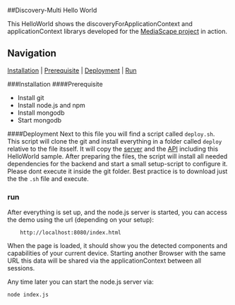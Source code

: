 ##Discovery-Multi Hello World

This HelloWorld shows the discoveryForApplicationContext and applicationContext librarys developed for the [MediaScape project](http://mediascapeproject.eu/) in action. 

## Navigation
[Installation][] | [Prerequisite][] | [Deployment][]  | [Run][]

###Installation
####Prerequisite
* Install git
* Install node.js and npm
* Install mongodb
* Start mongodb

####Deployment
Next to this file you will find a script called `deploy.sh`.  
This script will clone the git and install everything in a folder called `deploy` relative to the file itsself. It will copy the [server](../Server) and the [API](../API) including this HelloWorld sample. After preparing the files, the script will install all needed dependencies for the backend and start a small setup-script to configure it.   
Please dont execute it inside the git folder. Best practice is to download just the the `.sh` file and execute.  

### run
After everything is set up, and the node.js server is started, you can access the demo using the url (depending on your setup): 
```
    http://localhost:8080/index.html
```
When the page is loaded, it should show you the detected components and capabilities of your current device.
Starting another Browser with the same URL this data will be shared via the applicationContext between all sessions.


Any time later you can start the node.js server via:

```bash
node index.js
```

[Installation]: #installation
[Prerequisite]: #prerequisite
[Deployment]: #deployment
[Run]: #run
